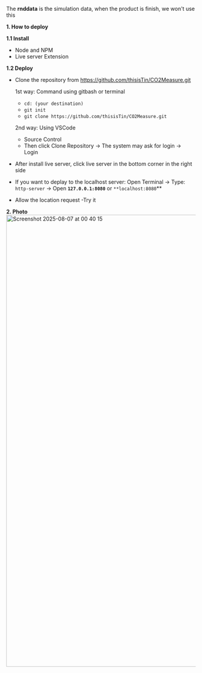 The **rnddata** is the simulation data, when the product is finish, we won't use this

**1. How to deploy**

  **1.1 Install**
  
  - Node and NPM
  - Live server Extension

  **1.2 Deploy**
    
  - Clone the repository from https://github.com/thisisTin/CO2Measure.git

    1st way: Command using gitbash or terminal
      + `cd: (your destination)`
      + `git init`
      + `git clone https://github.com/thisisTin/CO2Measure.git`
    
    2nd way: Using VSCode
      + Source Control
      + Then click Clone Repository -> The system may ask for login -> Login
  - After install live server, click live server in the bottom corner in the right side
  - If you want to deplay to the localhost server:
    Open Terminal -> Type: `http-server` -> Open **`127.0.0.1:8080`** or `**localhost:8080`**
  - Allow the location request
  -Try it

**2. Photo**
<img width="1920" height="1200" alt="Screenshot 2025-08-07 at 00 40 15" src="https://github.com/user-attachments/assets/13b7dbad-171b-4996-9ed6-51f649118814" />
